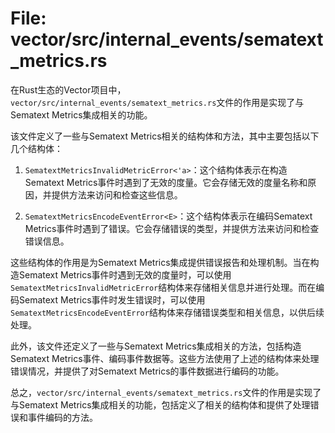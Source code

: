 # File: vector/src/internal_events/sematext_metrics.rs

在Rust生态的Vector项目中，`vector/src/internal_events/sematext_metrics.rs`文件的作用是实现了与Sematext Metrics集成相关的功能。

该文件定义了一些与Sematext Metrics相关的结构体和方法，其中主要包括以下几个结构体：

1. `SematextMetricsInvalidMetricError<'a>`：这个结构体表示在构造Sematext Metrics事件时遇到了无效的度量。它会存储无效的度量名称和原因，并提供方法来访问和检查这些信息。

2. `SematextMetricsEncodeEventError<E>`：这个结构体表示在编码Sematext Metrics事件时遇到了错误。它会存储错误的类型，并提供方法来访问和检查错误信息。

这些结构体的作用是为Sematext Metrics集成提供错误报告和处理机制。当在构造Sematext Metrics事件时遇到无效的度量时，可以使用`SematextMetricsInvalidMetricError`结构体来存储相关信息并进行处理。而在编码Sematext Metrics事件时发生错误时，可以使用`SematextMetricsEncodeEventError`结构体来存储错误类型和相关信息，以供后续处理。

此外，该文件还定义了一些与Sematext Metrics集成相关的方法，包括构造Sematext Metrics事件、编码事件数据等。这些方法使用了上述的结构体来处理错误情况，并提供了对Sematext Metrics的事件数据进行编码的功能。

总之，`vector/src/internal_events/sematext_metrics.rs`文件的作用是实现了与Sematext Metrics集成相关的功能，包括定义了相关的结构体和提供了处理错误和事件编码的方法。

